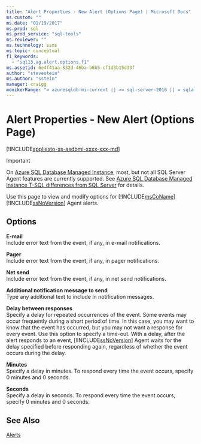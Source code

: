 ```yaml
---
title: "Alert Properties - New Alert (Options Page) | Microsoft Docs"
ms.custom: ""
ms.date: "01/19/2017"
ms.prod: sql
ms.prod_service: "sql-tools"
ms.reviewer: ""
ms.technology: ssms
ms.topic: conceptual
f1_keywords: 
  - "sql13.ag.alert.options.f1"
ms.assetid: 6e4f41aa-832d-46ba-b6b5-cf1d3b15d33f
author: "stevestein"
ms.author: "sstein"
manager: craigg
monikerRange: "= azuresqldb-mi-current || >= sql-server-2016 || = sqlallproducts-allversions"
---
```

# Alert Properties - New Alert (Options Page)
[!INCLUDE[appliesto-ss-asdbmi-xxxx-xxx-md](../../includes/appliesto-ss-asdbmi-xxxx-xxx-md.md)]

> [!IMPORTANT]  
> On [Azure SQL Database Managed Instance](https://docs.microsoft.com/azure/sql-database/sql-database-managed-instance), most, but not all SQL Server Agent features are currently supported. See [Azure SQL Database Managed Instance T-SQL differences from SQL Server](https://docs.microsoft.com/azure/sql-database/sql-database-managed-instance-transact-sql-information#sql-server-agent) for details.

Use this page to view and modify options for [!INCLUDE[msCoName](../../includes/msconame_md.md)] [!INCLUDE[ssNoVersion](../../includes/ssnoversion-md.md)] Agent alerts.  

## Options  
**E-mail**  
Include error text from the event, if any, in e-mail notifications.  
  
**Pager**  
Include error text from the event, if any, in pager notifications.  
  
**Net send**  
Include error text from the event, if any, in net send notifications.  
  
**Additional notification message to send**  
Type any additional text to include in notification messages.  
  
**Delay between responses**  
Specify a delay for repeated occurrences of the event. Some events may occur frequently during a short period of time. In this case, you may want to know that the event has occurred, but you may not want a response for every event. Use this option to specify a time-out. With a delay, after the alert responds to an event, [!INCLUDE[ssNoVersion](../../includes/ssnoversion-md.md)] Agent waits for the delay specified before responding again, regardless of whether the event occurs during the delay.  
  
**Minutes**  
Specify a delay in minutes. To respond every time the event occurs, specify 0 minutes and 0 seconds.  
  
**Seconds**  
Specify a delay in seconds. To respond every time the event occurs, specify 0 minutes and 0 seconds.  
  
## See Also  
[Alerts](../../ssms/agent/alerts.md)  
  
